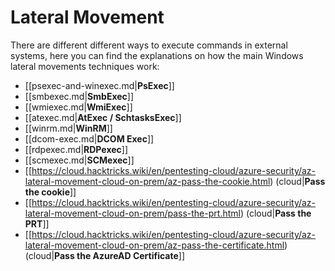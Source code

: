 # Lateral Movement


There are different different ways to execute commands in external systems, here you can find the explanations on how the main Windows lateral movements techniques work:

- [[psexec-and-winexec.md|**PsExec**]]
- [[smbexec.md|**SmbExec**]]
- [[wmiexec.md|**WmiExec**]]
- [[atexec.md|**AtExec / SchtasksExec**]]
- [[winrm.md|**WinRM**]]
- [[dcom-exec.md|**DCOM Exec**]]
- [[rdpexec.md|**RDPexec**]]
- [[scmexec.md|**SCMexec**]]
- [[https://cloud.hacktricks.wiki/en/pentesting-cloud/azure-security/az-lateral-movement-cloud-on-prem/az-pass-the-cookie.html) (cloud|**Pass the cookie**]]
- [[https://cloud.hacktricks.wiki/en/pentesting-cloud/azure-security/az-lateral-movement-cloud-on-prem/pass-the-prt.html) (cloud|**Pass the PRT**]]
- [[https://cloud.hacktricks.wiki/en/pentesting-cloud/azure-security/az-lateral-movement-cloud-on-prem/az-pass-the-certificate.html) (cloud|**Pass the AzureAD Certificate**]]



